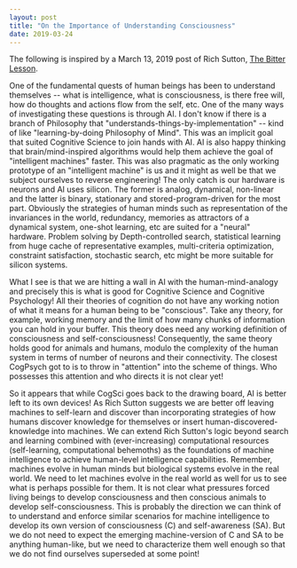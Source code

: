 ```yaml
---
layout: post
title: "On the Importance of Understanding Consciousness"
date: 2019-03-24
---
```

The following is inspired by a March 13, 2019 post of Rich Sutton, [The Bitter Lesson](http://www.incompleteideas.net/IncIdeas/BitterLesson.html).

One of the fundamental quests of human beings has been to understand themselves -- what is intelligence, what is consciousness, is there free will, how do thoughts and actions flow from the self, etc. One of the many ways of investigating these questions is through AI. I don't know if there is a branch of Philosophy that "understands-things-by-implementation" -- kind of like "learning-by-doing Philosophy of Mind". This was an implicit goal that suited Cognitive 
Science to join hands with AI. AI is also happy thinking that brain/mind-inspired algorithms 
would help them achieve the goal of "intelligent machines" faster. This was also pragmatic as 
the only working prototype of an "intelligent machine" is us and it might as well be that we 
subject ourselves to reverse engineering! The only catch is our hardware is neurons and AI 
uses silicon. The former is analog, dynamical, non-linear and the latter is binary, stationary 
and stored-program-driven for the most part. Obviously the strategies of human minds such as 
representation of the invariances in the world, redundancy, memories as attractors of a 
dynamical system, one-shot learning, etc are suited for a "neural" hardware. Problem solving 
by Depth-controlled search, statistical learning from huge cache of representative examples, 
multi-criteria optimization, constraint satisfaction, stochastic search, etc might be more 
suitable for silicon systems.

What I see is that we are hitting a wall in AI with the human-mind-analogy and precisely this 
is what is good for Cognitive Science and Cognitive Psychology! All their theories of 
cognition do not have any working notion of what it means for a human being to be "conscious". 
Take any theory, for example, working memory and the limit of how many chunks of information 
you can hold in your buffer. This theory does need any working definition of consciousness and 
self-consciousness! Consequently, the same theory holds good for animals and humans, modulo 
the complexity of the human system in terms of number of neurons and their connectivity. The 
closest CogPsych got to is to throw in "attention" into the scheme of things. Who possesses 
this attention and who directs it is not clear yet!

So it appears that while CogSci goes back to the drawing board, AI is better left to its own 
devices! As Rich Sutton suggests we are better off leaving machines to self-learn and discover 
than incorporating strategies of how humans discover knowledge for themselves or insert 
human-discovered-knowledge into machines. We can extend Rich Sutton's logic beyond search and 
learning combined with (ever-increasing) computational resources (self-learning, computational 
behemoths) as the foundations of machine intelligence to achieve human-level intelligence capabilities. Remember, machines evolve in 
human minds but biological systems evolve in the real world. We need to let machines evolve in 
the real world as well for us to see what is perhaps possible for them. It is not clear what 
pressures forced living beings to develop consciousness and then conscious animals to develop 
self-consciousness. This is probably the direction we can think of to understand and enforce 
similar scenarios for machine intelligence to develop its own version of consciousness (C) and 
self-awareness (SA). But we do not need to expect the emerging machine-version of C and SA to 
be anything human-like, but we need to characterize them well enough so that we do not find 
ourselves superseded at some point! 
